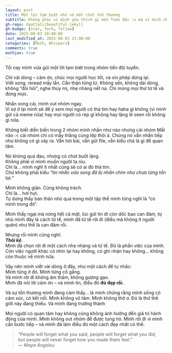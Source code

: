 ```yaml
---
layout: post
title: Một lời tạm biệt nhỏ và một chút tổn thương
subtitle: Không phải vì mình yêu thích gì môn Toán đâu :v mà vì mình nhạy cảm
gh-repo: daattali/beautiful-jekyll
gh-badge: [star, fork, follow]
date: 2025-08-03 20:00:00
last_modified_at: 2025-08-03 23:00:00
categories: [Math, Whispers]
comments: true
mathjax: true
---
```


Tối nay mình vừa gửi một lời tạm biệt trong nhóm tiền đội tuyển.

Chỉ vài dòng – cảm ơn, chúc mọi người học tốt, và xin phép dừng lại.  
Viết xong, reread mấy lần. Cẩn thận từng từ. Không sến, không dài dòng, không “đòi hỏi”, nghe thùy mị, nhẹ nhàng nết na. Chỉ mong mọi thứ tử tế và đúng mực.

Nhắn xong cái, mình out nhóm ngay.  
Vì sợ ở lại mình sẽ để ý xem mọi người có thả tim hay haha gì không (vì mình gửi cả meme nữa) hay mọi người có rep gì không hay lặng lẽ seen rồi không gì nữa.

Không biết diễn biến trong 2 nhóm mình nhắn như nào nhưng cái nhóm Mất não :< cái nhóm chỉ có mấy thằng cùng lớp thôi á. Chúng nó vẫn nhắn tiếp như không có gì xảy ra. Vẫn hỏi bài, vẫn gửi file, vẫn kiểu chả là gì để quan tâm.

Nó không quá đau, nhưng có chút buốt lặng.  
Không phải vì mình muốn người ta níu.  
Chỉ là... mình nghĩ ít nhất cũng sẽ có ai đó thả tim.  
Chứ không phải kiểu *“tin nhắn vừa xong đã bị nhấn chìm như chưa từng tồn tại.”*

Mình không giận. Cũng không trách.  
Chỉ là... hơi hụt.  
Tự dưng thấy bản thân nhỏ quá trong một tập thể mình từng nghĩ là “có mình trong đó”.

Mình thấy ngại mà nóng hết cả mặt, lúc gửi tin đi còn dốc bao can đảm, tự nhủ mình đây là cách tử tế, mình đã tử tế rời đi (điều mà không ít người quên) như thế là can đảm rồi.

Nhưng rồi mình cũng nghĩ:  
**_Thôi kệ._**  
Mình đã chọn rời đi một cách nhẹ nhàng và tử tế. Đó là phần việc của mình.  
Còn việc người khác có nhìn lại hay không, có ghi nhận hay không... không còn thuộc về mình nữa.

Vậy nên mình viết vài dòng ở đây, như một cách để tự nhắc:  
Mình từng ở đó. Mình từng cố gắng.  
Và mình rời đi không âm thầm, không gượng gạo.  
Mình đã nói lời cảm ơn – và mình tin, điều đó **đủ đẹp rồi.**

Và sự tổn thương mình đang cảm thấy… là minh chứng rằng mình sống có cảm xúc, có kết nối.
Mình không vô tâm. Mình không thờ ơ. Đó là thứ thế giới này đang thiếu. Và mình đang trưởng thành

Mọi người có quan tâm hay không cũng không ảnh hưởng đến giá trị hành động của mình.
Mình không out nhóm để được tung hô. Mình rời đi vì mình cần bước tiếp – và mình đã làm điều đó một cách đẹp nhất có thể.

> “People will forget what you said, people will forget what you did,  
> but people will never forget how you made them feel.”  
> — *Maya Angelou*
